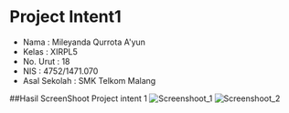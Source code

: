 # Project Intent1

- Nama              : Mileyanda Qurrota A'yun
- Kelas             : XIRPL5
- No. Urut          : 18
- NIS               : 4752/1471.070
- Asal Sekolah      : SMK Telkom Malang

##Hasil ScreenShoot Project intent 1
![Screenshoot_1](https://s17.postimg.org/r79oiqj4v/intent_1_2.jpg)
![Screenshoot_2](https://s13.postimg.org/5amsa6153/intent_1_1.jpg)
